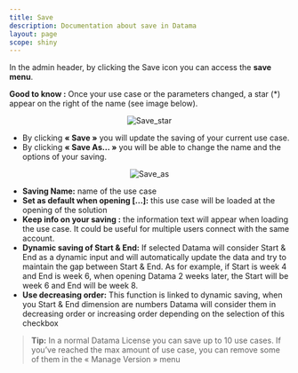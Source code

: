```yaml
---
title: Save
description: Documentation about save in Datama
layout: page
scope: shiny
---
```


In the admin header, by clicking the Save icon you can access the **save menu**.

**Good to know :** Once your use case or the parameters changed, a star (\*) appear on the right of the name (see image below).

<center><img src="{{site.url}}/{{site.baseurl}}/core_app/header/images/Save-SaveAs.png" alt="Save_star" /></center>

* By clicking **« Save »** you will update the saving of your current use case.
* By clicking **« Save As… »** you will be able to change the name and the options of your saving.

<center><img src="{{site.url}}/{{site.baseurl}}/core_app/header/images/SaveAs-Compare.png" alt="Save_as" /></center>

* **Saving Name:** name of the use case
* **Set as default when opening […]:** this use case will be loaded at the opening of the solution
* **Keep info on your saving :** the information text will appear when loading the use case. It could be useful for multiple users connect with the same account.
* **Dynamic saving of Start & End:** If selected Datama will consider Start & End as a dynamic input and will automatically update the data and try to maintain the gap between Start & End. As for example, if Start is week 4 and End is week 6, when opening Datama 2 weeks later, the Start will be week 6 and End will be week 8.
* **Use decreasing order:** This function is linked to dynamic saving, when you Start & End dimension are numbers Datama will consider them in decreasing order or increasing order depending on the selection of this checkbox

> **Tip:** In a normal Datama License you can save up to 10 use cases. If you’ve reached the max amount of use case, you can remove some of them in the « Manage Version » menu
